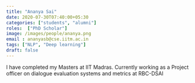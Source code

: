 ```yaml
---
title: "Ananya Sai"
date: 2020-07-30T07:40:00+05:30
categories: ["students", "alumni"]
roles:  ["PhD Scholar"]
image: /images/people/ananya.png
email : ananyasb@cse.iitm.ac.in
tags: ["NLP", "Deep learning"]
draft: false
---
```

I have completed my Masters at IIT Madras. Currently working as a Project officer on dialogue evaluation systems and metrics at RBC-DSAI

